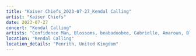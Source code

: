 ```yaml
---
title: "Kaiser Chiefs_2023-07-27_Kendal Calling"
artist: "Kaiser Chiefs"
date: 2023-07-27
concert: "Kendal Calling"
artists: "Confidence Man, Blossoms, beabadoobee, Gabrielle, Amaroun, Blondie, Black Honey, Def Leppard"
location: "Kendal Calling"
location_details: "Penrith, United Kingdom"
---
```

